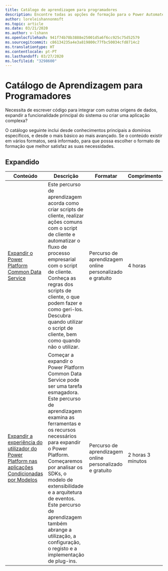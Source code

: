 ```yaml
---
title: Catálogo de aprendizagem para programadores
description: Encontre todas as opções de formação para o Power Automate
author: loreleishannonmsft
ms.topic: article
ms.date: 03/21/2020
ms.author: v-lshann
ms.openlocfilehash: 941f74b78b3888e25001d5a6f6cc925c75d52579
ms.sourcegitcommit: c86134235a4e3a819800c77fbc50034cfd8714c2
ms.translationtype: HT
ms.contentlocale: pt-PT
ms.lasthandoff: 03/27/2020
ms.locfileid: "3298600"
---
```

# <a name="developer-learning-catalog"></a>Catálogo de Aprendizagem para Programadores

Necessita de escrever código para integrar com outras origens de dados, expandir a funcionalidade principal do sistema ou criar uma aplicação complexa?

O catálogo seguinte inclui desde conhecimentos principais a domínios específicos, e desde o mais básico ao mais avançado. Se o conteúdo existir em vários formatos, será informado, para que possa escolher o formato de formação que melhor satisfaz as suas necessidades.

## <a name="extend"></a>Expandido<a name="extend"></a>
| Conteúdo   | Descrição  | Formatar | Comprimento    |
|--------------------------------------------------------------------------------------------------------------------------------------------------------|-----------------------------------------------------------------------------------------------------------------------------------------------------------------------------------------------------------------------------------------------------------------------------------------------------------------------------------------------------------------------------------------------------------|---------------------------------------|-------------------|
| [Expandir o Power Platform Common Data Service](https://docs.microsoft.com/learn/paths/extend-power-platform-model-driven-app/)                     | Este percurso de aprendizagem acorda como criar scripts de cliente, realizar ações comuns com o script de cliente e automatizar o fluxo de processo empresarial com o script de cliente. Conheça as regras dos scripts de cliente, o que podem fazer e como geri-los. Descubra quando utilizar o script de cliente, bem como quando não o utilizar.                                                                                           | Percurso de aprendizagem online personalizado e gratuito | 4 horas           |
| [Expandir a experiência do utilizador do Power Platform nas aplicações Condicionadas por Modelos](https://docs.microsoft.com/learn/paths/extend-power-platform-common-data-service/) | Começar a expandir o Power Platform Common Data Service pode ser uma tarefa esmagadora. Este percurso de aprendizagem examina as ferramentas e os recursos necessários para expandir o Power Platform. Começaremos por analisar os SDKs, o modelo de extensibilidade e a arquitetura de eventos. Este percurso de aprendizagem também abrange a utilização, a configuração, o registo e a implementação de plug-ins. | Percurso de aprendizagem online personalizado e gratuito | 2 horas 3 minutos |